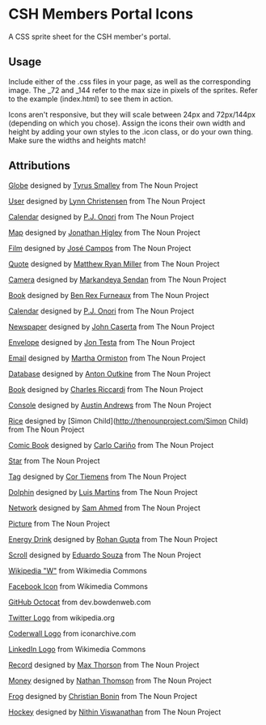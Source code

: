 CSH Members Portal Icons
========================
A CSS sprite sheet for the CSH member's portal.

Usage
-----
Include either of the .css files in your page, as well as the corresponding image. The _72 and _144 refer to the max size in pixels of the sprites. Refer to the example (index.html) to see them in action.

Icons aren't responsive, but they will scale between 24px and 72px/144px (depending on which you chose). Assign the icons their own width and height by adding your own styles to the .icon class, or do your own thing. Make sure the widths and heights match!

Attributions
------------
[Globe](http://thenounproject.com/noun/globe/#icon-No16449) designed by [Tyrus Smalley](http://thenounproject.com/tyrussma) from The Noun Project

[User](http://thenounproject.com/noun/user/#icon-No4521) designed by [Lynn Christensen](http://thenounproject.com/lynnthemac) from The Noun Project

[Calendar](http://thenounproject.com/noun/calendar/#icon-No2774) designed by [P.J. Onori](http://thenounproject.com/somerandomdude) from The Noun Project

[Map](http://thenounproject.com/noun/map/#icon-No5260) designed by [Jonathan Higley](http://thenounproject.com/jonathan) from The Noun Project

[Film](http://thenounproject.com/noun/film/#icon-No16250) designed by [José Campos](http://thenounproject.com/jcampos) from The Noun Project

[Quote](http://thenounproject.com/noun/quote/#icon-No15788) designed by [Matthew Ryan Miller](http://thenounproject.com/mattermill) from The Noun Project

[Camera](http://thenounproject.com/noun/camera/#icon-No12855) designed by [Markandeya Sendan](http://thenounproject.com/sortagreat) from The Noun Project

[Book](http://thenounproject.com/noun/book/#icon-No3688) designed by [Ben Rex Furneaux](http://thenounproject.com/benfurneaux) from The Noun Project

[Calendar](http://thenounproject.com/noun/calendar/#icon-No2773) designed by [P.J. Onori](http://thenounproject.com/somerandomdude) from The Noun Project

[Newspaper](http://thenounproject.com/noun/newspaper/#icon-No1233) designed by [John Caserta](http://thenounproject.com/johncaserta) from The Noun Project

[Envelope](http://thenounproject.com/noun/envelope/#icon-No13468) designed by [Jon Testa](http://thenounproject.com/jontesta) from The Noun Project

[Email](http://thenounproject.com/noun/email/#icon-No15546) designed by [Martha Ormiston](http://thenounproject.com/MRFADesigns) from The Noun Project

[Database](http://thenounproject.com/noun/database/#icon-No15531) designed by [Anton Outkine](http://thenounproject.com/anton.outkine) from The Noun Project

[Book](http://thenounproject.com/noun/book/#icon-No2051) designed by [Charles Riccardi](http://thenounproject.com/charles) from The Noun Project

[Console](http://thenounproject.com/noun/console/#icon-No8571) designed by [Austin Andrews](http://thenounproject.com/Templarian) from The Noun Project

[Rice](http://thenounproject.com/noun/rice/#icon-No9545) designed by [Simon Child](http://thenounproject.com/Simon Child) from The Noun Project

[Comic Book](http://thenounproject.com/noun/comic-book/#icon-No7433) designed by [Carlo Cariño](http://thenounproject.com/cjcarino) from The Noun Project

[Star](http://thenounproject.com/noun/star/#icon-No432) from The Noun Project

[Tag](http://thenounproject.com/noun/tag/#icon-No3327) designed by [Cor Tiemens](http://thenounproject.com/cortiemens) from The Noun Project

[Dolphin](http://thenounproject.com/noun/dolphin/#icon-No7261) designed by [Luis Martins](http://thenounproject.com/Luis.F.D.Martins) from The Noun Project

[Network](http://thenounproject.com/noun/network/#icon-No3180) designed by [Sam Ahmed](http://thenounproject.com/thereisnaught) from The Noun Project

[Picture](http://thenounproject.com/noun/picture/#icon-No541) from The Noun Project

[Energy Drink](http://thenounproject.com/noun/energy-drink/#icon-No11928) designed by [Rohan Gupta](http://thenounproject.com/rohangupta1) from The Noun Project

[Scroll](http://thenounproject.com/noun/scroll/#icon-No1629) designed by [Eduardo Souza](http://thenounproject.com/souzaead) from The Noun Project

[Wikipedia "W"](http://en.m.wikipedia.org/wiki/File:Wikipedia-W-bold-in-square.svg) from Wikimedia Commons

[Facebook Icon](http://upload.wikimedia.org/wikipedia/commons/f/fb/Facebook_icon_2013.svg) from Wikimedia Commons

[GitHub Octocat](http://dev.bowdenweb.com/a/fonts/symbols/pictonic/svgs/github-01.svg) from dev.bowdenweb.com

[Twitter Logo](http://upload.wikimedia.org/wikipedia/en/9/9f/Twitter_bird_logo_2012.svg) from wikipedia.org

[Coderwall Logo](http://icons.iconarchive.com/icons/visualpharm/icons8-metro-style/512/Logos-Coderwall-icon.png) from iconarchive.com

[LinkedIn Logo](http://upload.wikimedia.org/wikipedia/commons/e/e9/Linkedin_icon.svg) from Wikimedia Commons

[Record](http://thenounproject.com/noun/record/#icon-No1141) designed by [Max Thorson](http://thenounproject.com/thorsonmscott) from The Noun Project

[Money](http://thenounproject.com/noun/money/#icon-No2524) designed by [Nathan Thomson](http://thenounproject.com/waymanate) from The Noun Project

[Frog](http://thenounproject.com/noun/frog/#icon-No3531) designed by [Christian Bonin](http://thenounproject.com/vanenino) from The Noun Project

[Hockey](http://thenounproject.com/noun/hockey/#icon-No19015) designed by [Nithin Viswanathan](http://thenounproject.com/nsteve) from The Noun Project